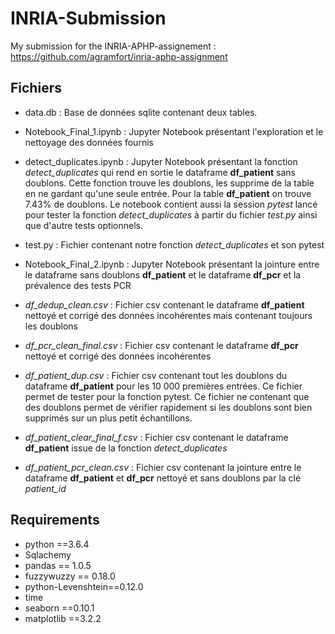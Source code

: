 # INRIA-Submission
My submission for the INRIA-APHP-assignement : https://github.com/agramfort/inria-aphp-assignment


## Fichiers
- data.db  : Base de données sqlite contenant deux tables.
- Notebook_Final_1.ipynb : Jupyter Notebook présentant l'exploration et le nettoyage des données fournis
- detect_duplicates.ipynb : Jupyter Notebook présentant la fonction *detect_duplicates* qui rend en sortie le dataframe **df_patient** sans doublons.
                            Cette fonction trouve les doublons, les supprime de la table en ne gardant qu'une seule entrée. Pour la table **df_patient** 
                            on trouve 7.43% de doublons.
                            Le notebook contient aussi la session *pytest* lancé pour tester la fonction *detect_duplicates* à partir du fichier *test.py* 
                            ainsi que d'autre tests optionnels.
                            
- test.py : Fichier contenant notre fonction *detect_duplicates* et son pytest 
- Notebook_Final_2.ipynb : Jupyter Notebook présentant la jointure entre le dataframe sans doublons **df_patient** et le dataframe **df_pcr** et la prévalence
                     des tests PCR

- *df_dedup_clean.csv* : Fichier csv contenant le dataframe **df_patient** nettoyé et corrigé des données incohérentes mais contenant toujours les doublons
- *df_pcr_clean_final.csv* : Fichier csv contenant le dataframe **df_pcr** nettoyé et corrigé des données incohérentes 
- *df_patient_dup.csv* : Fichier csv contenant tout les doublons du dataframe **df_patient** pour les 10 000 premières entrées. Ce fichier permet de tester
                         pour la fonction pytest. Ce fichier ne contenant que des doublons permet de vérifier rapidement si les doublons sont bien supprimés sur 
                         un  plus petit échantillons.
- *df_patient_clear_final_f.csv* : Fichier csv contenant le dataframe **df_patient** issue de la fonction *detect_duplicates* 
- *df_patient_pcr_clean.csv* : Fichier csv contenant la jointure entre le dataframe **df_patient** et **df_pcr** nettoyé et sans doublons par la clé *patient_id*


## Requirements
- python ==3.6.4
- Sqlachemy
- pandas == 1.0.5
- fuzzywuzzy == 0.18.0
- python-Levenshtein==0.12.0
- time
- seaborn ==0.10.1
- matplotlib ==3.2.2
